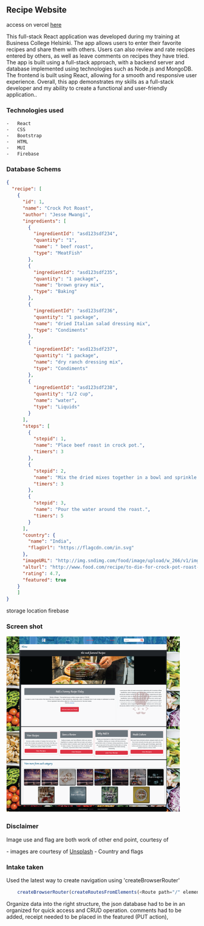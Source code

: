 <h2>Recipe Website</h2>

access on vercel <a href='https://taste-it.vercel.app/addRecipe'> here </a>

This full-stack React application was developed during my training at Business College Helsinki. The app allows users to enter their favorite recipes and share them with others. Users can also review and rate recipes entered by others, as well as leave comments on recipes they have tried. The app is built using a full-stack approach, with a backend server and database implemented using technologies such as Node.js and MongoDB. The frontend is built using React, allowing for a smooth and responsive user experience. Overall, this app demonstrates my skills as a full-stack developer and my ability to create a functional and user-friendly application..

### Technologies used

    -   React
    -   CSS
    -   Bootstrap 
    -   HTML
    -   MUI
    -   Firebase

### Database Schems
```json
{
  "recipe": [
    {
      "id": 1,
      "name": "Crock Pot Roast",
      "author": "Jesse Mwangi",
      "ingredients": [
        {
          "ingredientId": "asd123sdf234",
          "quantity": "1",
          "name": " beef roast",
          "type": "MeatFish"
        },
        {
          "ingredientId": "asd123sdf235",
          "quantity": "1 package",
          "name": "brown gravy mix",
          "type": "Baking"
        },
        {
          "ingredientId": "asd123sdf236",
          "quantity": "1 package",
          "name": "dried Italian salad dressing mix",
          "type": "Condiments"
        },
        {
          "ingredientId": "asd123sdf237",
          "quantity": "1 package",
          "name": "dry ranch dressing mix",
          "type": "Condiments"
        },
        {
          "ingredientId": "asd123sdf238",
          "quantity": "1/2 cup",
          "name": "water",
          "type": "Liquids"
        }
      ],
      "steps": [
        {
          "stepid": 1,
          "name": "Place beef roast in crock pot.",
          "timers": 3
        },
        {
          "stepid": 2,
          "name": "Mix the dried mixes together in a bowl and sprinkle over the roast.",
          "timers": 3
        },
        {
          "stepid": 3,
          "name": "Pour the water around the roast.",
          "timers": 5
        }
      ],
      "country": {
        "name": "India",
        "flagUrl": "https://flagcdn.com/in.svg"
      },
      "imageURL": "http://img.sndimg.com/food/image/upload/w_266/v1/img/recipes/27/20/8/picVfzLZo.jpg",
      "alturl": "http://www.food.com/recipe/to-die-for-crock-pot-roast-27208",
      "rating": 4.7,
      "featured": true
    }
    ]
}


```

storage location firebase
### Screen shot

<img src="src/Assets/tasteIT.png" alt="TasteIt"/>

### Disclaimer

<p>Image use and flag are both work of other end point, courtesy of</p> 
    -   images are courtesy of <a href = "https://unsplash.com">Unsplash</a>
    -   Country and flags 

### Intake taken

<p> Used the latest way to create navigation using 'createBrowserRouter'

```Javascript
    createBrowserRouter(createRoutesFromElements(<Route path="/" element={<Name />}>));
```


<p> Organize data into the right structure, the json database had to be in an organized for quick access
and CRUD operation. comments had to be added, receipt needed to be placed in the featured (PUT action), 
